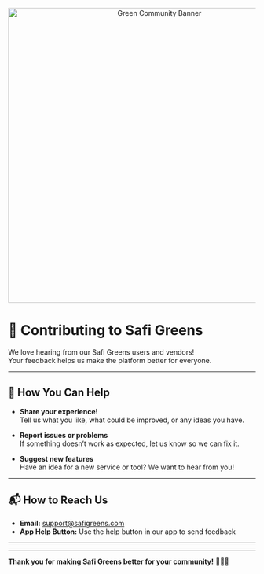 <p align="center">
  <img src="assets/safi-screenshot.png" alt="Green Community Banner" width="600"/>
</p>

# 🤗 Contributing to Safi Greens

We love hearing from our Safi Greens users and vendors!  
Your feedback helps us make the platform better for everyone.

---

## 📝 How You Can Help

- **Share your experience!**  
  Tell us what you like, what could be improved, or any ideas you have.

- **Report issues or problems**  
  If something doesn’t work as expected, let us know so we can fix it.

- **Suggest new features**  
  Have an idea for a new service or tool? We want to hear from you!

---

## 📬 How to Reach Us

- **Email:** [support@safigreens.com](mailto:support@safigreens.com)
- **App Help Button:** Use the help button in our app to send feedback

---

---

**Thank you for making Safi Greens better for your community!** 🌱🥕🍅
